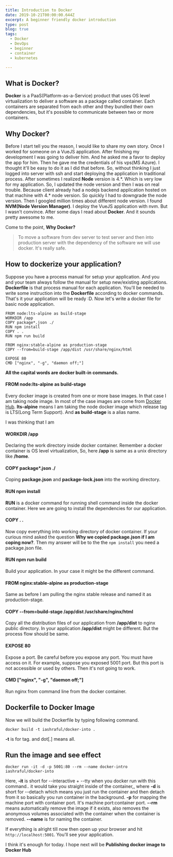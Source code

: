 ```yaml
---
title: Introduction to Docker
date: 2019-10-21T00:00:00.644Z
excerpt: A beginner friendly docker introduction
type: post
blog: true
tags:
  - Docker
  - DevOps
  - beginner
  - container
  - kubernetes

---
```


## What is Docker?

**Docker** is a PaaS(Platform-as-a-Service) product that uses OS level virtualization to deliver a software as a package called container. Each containers are separated from each other and they bundled their own dependencies, but it's possible to communicate between two or more containers.


## Why Docker?

Before I start tell you the reason, I would like to share my own story. Once I worked for someone on a VueJS application. After finishing my development I was going to deliver him. And he asked me a favor to deploy the app for him. Then he gave me the credentials of his vps(MS Azure). I thought it'll be easy to do it as I did that before. So, without thinking I just logged into server with ssh and start deploying the application in traditional process. After sometimes I realized **Node** version is 4.*. Which is very low for my application. So, I updated the node version and then I was on real trouble. Because client already had a nodejs backend application hosted on that machine with 4.\* node version. So quickly I had to downgrade the node version. Then I googled million times about different node version. I found **NVM(Node Version Manager)**. I deploy the VueJS application with nvm. But I wasn't convince. After some days I read about **Docker**. And it sounds pretty awesome to me.  

Come to the point, **Why Docker?**
> To move a software from dev server to test server and then into production server with the dependency of the software we will use docker. It's really safe.


## How to dockerize your application?

Suppose you have a process manual for setup your application. And you and your team always follow the manual for setup new/existing applications. **Dockerfile** is that process manual for each application. You'll be needed to write some instruction into the **Dockerfile** according to docker commands. That's it your application will be ready :D. Now let's write a docker file for basic node application.

```
FROM node:lts-alpine as build-stage
WORKDIR /app
COPY package*.json ./
RUN npm install
COPY . .
RUN npm run build

FROM nginx:stable-alpine as production-stage
COPY --from=build-stage /app/dist /usr/share/nginx/html

EXPOSE 80
CMD ["nginx", "-g", "daemon off;"]
```
**All the capital words are docker built-in commands.**

#### FROM node:lts-alpine as build-stage

Every docker image is created from one or more base images. In that case I am taking node image. In most of the case images are come from [Docker Hub](https://hub.docker.com/). **lts-alpine** means I am taking the node docker image which release tag is LTS(Long Term Support). And **as build-stage** is a alias name.

I was thinking that I am
#### WORKDIR /app

Declaring the work directory inside docker container. Remember a docker container is OS level virtualization, So, here **/app** is same as a unix directory like **/home**.

#### COPY package*.json ./

Coping **package.json** and **package-lock.json** into the working directory. 


#### RUN npm install

**RUN** is a docker command for running shell command inside the docker container. Here we are going to install the dependencies for our application. 


#### COPY . .

Now copy everything into working directory of docker container. If your curious mind asked the question **Why we copied package.json if I am coping now?**. Then my answer will be to the the `npm install` you need a package.json file.


#### RUN npm run build

Build your application. In your case it might be the different command.


#### FROM nginx:stable-alpine as production-stage

Same as before I am pulling the nginx stable release and named it as production-stage.


#### COPY --from=build-stage /app/dist /usr/share/nginx/html

Copy all the distribution files of our application from **/app/dist** to nginx public directory. In your application **/app/dist** might be different. But the process flow should be same.


#### EXPOSE 80

Expose a port. Be careful before you expose any port. You must have access on it. For example, suppose you exposed  5001 port. But this port is not accessible or used by others. Then it's not going to work.


#### CMD ["nginx", "-g", "daemon off;"]

Run nginx from command line from the docker container. 


## Dockerfile to Docker Image

Now we will build the Dockerfile by typing following command.
```
docker build -t iashraful/docker-into .
```
**-t** is for tag. and dot[.] means all.


## Run the image and see effect

```
docker run -it -d -p 5001:80 --rm --name docker-intro iashraful/docker-into
```
Here, **-it** is short for --interactive + --tty when you docker run with this command.. it would take you straight inside of the container,, where **-d** is short for --detach which means you just run the container and then detach from it so basically you run container in the background. **-p** for mapping the machine port with container port. It's machine port:container port. **--rm** means automatically remove the image if it exists, also removes the anonymous volumes associated with the container when the container is removed. **--name** is for naming the container.

If everything is alright till now then open up your browser and hit `http://localhost:5001`. You'll see your application.

I think it's enough for today. I hope next will be **Publishing docker image to Docker Hub** 